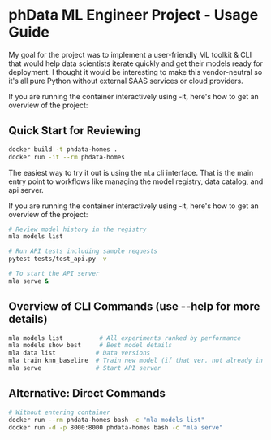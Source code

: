 # phData ML Engineer Project - Usage Guide
My goal for the project was to implement a user-friendly ML toolkit & CLI
that would help data scientists iterate quickly and get their models ready
for deployment. I thought it would be interesting to make this vendor-neutral
so it's all pure Python without external SAAS services or cloud providers.

If you are running the container interactively using -it, here's how to
get an overview of the project:

## Quick Start for Reviewing

```bash
docker build -t phdata-homes .
docker run -it --rm phdata-homes
```
The easiest way to try it out is using the `mla` cli interface. That
is the main entry point to workflows like managing the model registry, data catalog, and api server.

If you are running the container interactively using -it, here's how to
get an overview of the project:

```bash
# Review model history in the registry
mla models list

# Run API tests including sample requests
pytest tests/test_api.py -v

# To start the API server
mla serve &

```

## Overview of CLI Commands (use --help for more details)

```bash
mla models list          # All experiments ranked by performance
mla models show best     # Best model details
mla data list           # Data versions
mla train knn_baseline  # Train new model (if that ver. not already in registry)
mla serve               # Start API server
```

## Alternative: Direct Commands

```bash
# Without entering container
docker run --rm phdata-homes bash -c "mla models list"
docker run -d -p 8000:8000 phdata-homes bash -c "mla serve"
```
